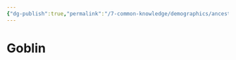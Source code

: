 ```yaml
---
{"dg-publish":true,"permalink":"/7-common-knowledge/demographics/ancestries/darkspawn/goblin/","noteIcon":""}
---
```


# Goblin


